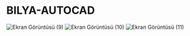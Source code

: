 # BILYA-AUTOCAD
![Ekran Görüntüsü (9)](https://user-images.githubusercontent.com/81304241/112643158-1de76380-8e55-11eb-85fc-f7a05b8fbfae.png)
![Ekran Görüntüsü (10)](https://user-images.githubusercontent.com/81304241/112643163-1f189080-8e55-11eb-8f46-e62687e42296.png)
![Ekran Görüntüsü (11)](https://user-images.githubusercontent.com/81304241/112643168-1fb12700-8e55-11eb-973d-a8bbb5df0b6b.png)
